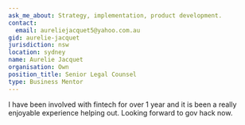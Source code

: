 ```yaml
---
ask_me_about: Strategy, implementation, product development.
contact:
  email: aureliejacquet5@yahoo.com.au
gid: aurelie-jacquet
jurisdiction: nsw
location: sydney
name: Aurelie Jacquet
organisation: Own
position_title: Senior Legal Counsel
type: Business Mentor
---
```


I have been involved with fintech for over 1 year and it is been a really enjoyable experience helping out. Looking forward to gov hack now.